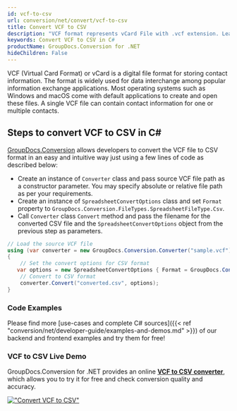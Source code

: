 ```yaml
---
id: vcf-to-csv
url: conversion/net/convert/vcf-to-csv
title: Convert VCF to CSV
description: "VCF format represents vCard File with .vcf extension. Learn how to convert VCF to CSV file programmatically in C# language using GroupDocs.Conversion for .NET library."
keywords: Convert VCF to CSV in C#
productName: GroupDocs.Conversion for .NET
hideChildren: False
---
```


VCF (Virtual Card Format) or vCard is a digital file format for storing contact information. The format is widely used for data interchange among popular information exchange applications. Most operating systems such as Windows and macOS come with default applications to create and open these files. A single VCF file can contain contact information for one or multiple contacts.

## Steps to convert VCF to CSV in C#

[GroupDocs.Conversion](https://products.groupdocs.com/conversion/net) allows developers to convert the VCF file to CSV format in an easy and intuitive way just using a few lines of code as described below:

* Create an instance of `Converter` class and pass source VCF file path as a constructor parameter. You may specify absolute or relative file path as per your requirements. 
* Create an instance of `SpreadsheetConvertOptions` class and set `Format` property to `GroupDocs.Conversion.FileTypes.SpreadsheetFileType.Csv`.
* Call `Converter` class `Convert` method and pass the filename for the converted CSV file and the `SpreadsheetConvertOptions` object from the previous step as parameters.

```csharp
// Load the source VCF file
using (var converter = new GroupDocs.Conversion.Converter("sample.vcf"))
{
    // Set the convert options for CSV format
   var options = new SpreadsheetConvertOptions { Format = GroupDocs.Conversion.FileTypes.SpreadsheetFileType.Csv };
    // Convert to CSV format
    converter.Convert("converted.csv", options);
}
```

### Code Examples

Please find more [use-cases and complete C# sources]({{< ref "conversion/net/developer-guide/examples-and-demos.md" >}}) of our backend and frontend examples and try them for free!

### VCF to CSV Live Demo

GroupDocs.Conversion for .NET provides an online [**VCF to CSV converter**](https://products.groupdocs.app/conversion/vcf-to-csv), which allows you to try it for free and check conversion quality and accuracy.

[!["Convert VCF to CSV"](conversion/net/images/convert-to-csv/convert-vcf-to-csv.png)](https://products.groupdocs.app/conversion/vcf-to-csv)